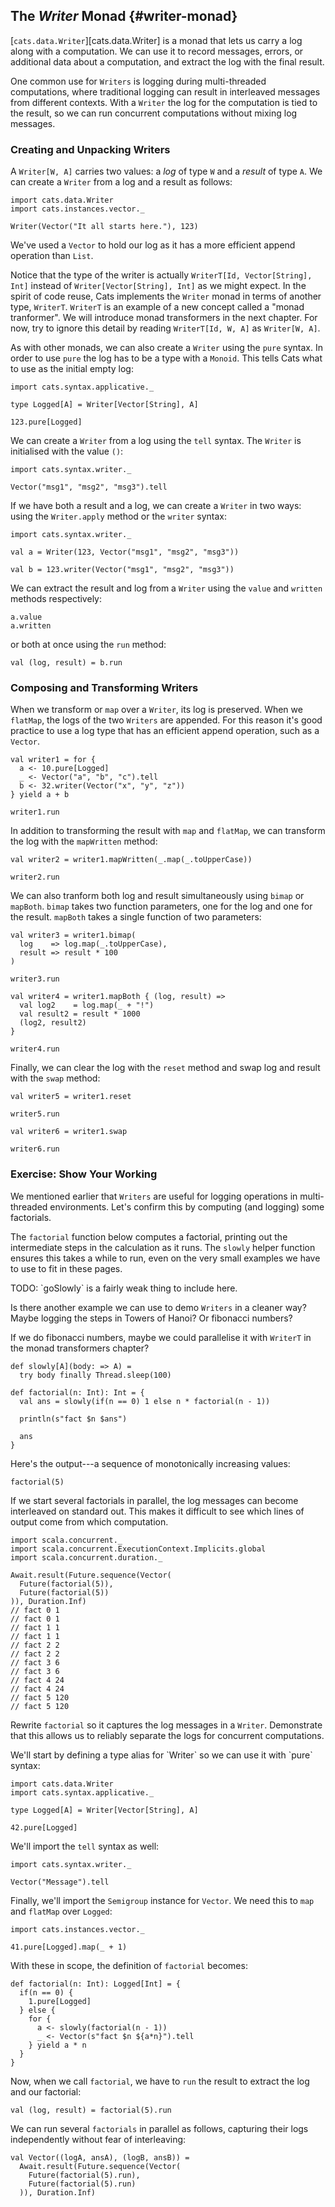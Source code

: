 ## The *Writer* Monad {#writer-monad}

[`cats.data.Writer`][cats.data.Writer] is a monad that lets us carry a log along with a computation.
We can use it to record messages, errors, or additional data about a computation,
and extract the log with the final result.

One common use for `Writers` is logging during multi-threaded computations,
where traditional logging can result in interleaved messages from different contexts.
With a `Writer` the log for the computation is tied to the result,
so we can run concurrent computations without mixing log messages.


### Creating and Unpacking Writers

A `Writer[W, A]` carries two values: a *log* of type `W` and a *result* of type `A`. We can create a `Writer` from a log and a result as follows:

```tut:book
import cats.data.Writer
import cats.instances.vector._

Writer(Vector("It all starts here."), 123)
```

We've used a `Vector` to hold our log as it has a more efficient append operation than `List`.

Notice that the type of the writer is actually `WriterT[Id, Vector[String], Int]`
instead of `Writer[Vector[String], Int]` as we might expect.
In the spirit of code reuse, Cats implements the `Writer` monad in terms of another type, `WriterT`.
`WriterT` is an example of a new concept called a "monad tranformer".
We will introduce monad transformers in the next chapter.
For now, try to ignore this detail by reading `WriterT[Id, W, A]` as `Writer[W, A]`.

As with other monads, we can also create a `Writer` using the `pure` syntax.
In order to use `pure` the log has to be a type with a `Monoid`.
This tells Cats what to use as the initial empty log:

```tut:book
import cats.syntax.applicative._

type Logged[A] = Writer[Vector[String], A]

123.pure[Logged]
```

We can create a `Writer` from a log using the `tell` syntax.
The `Writer` is initialised with the value `()`:

```tut:book
import cats.syntax.writer._

Vector("msg1", "msg2", "msg3").tell
```

If we have both a result and a log, we can create a `Writer` in two ways:
using the `Writer.apply` method or the `writer` syntax:

```tut:book
import cats.syntax.writer._

val a = Writer(123, Vector("msg1", "msg2", "msg3"))

val b = 123.writer(Vector("msg1", "msg2", "msg3"))
```

We can extract the result and log from a `Writer`
using the `value` and `written` methods respectively:

```tut:book
a.value
a.written
```

or both at once using the `run` method:

```tut:book
val (log, result) = b.run
```

### Composing and Transforming Writers

When we transform or `map` over a `Writer`, its log is preserved.
When we `flatMap`, the logs of the two `Writers` are appended.
For this reason it's good practice to use a log type that has an efficient append operation,
such as a `Vector`.

```tut:book
val writer1 = for {
  a <- 10.pure[Logged]
  _ <- Vector("a", "b", "c").tell
  b <- 32.writer(Vector("x", "y", "z"))
} yield a + b

writer1.run
```

In addition to transforming the result with `map` and `flatMap`,
we can transform the log with the `mapWritten` method:

```tut:book
val writer2 = writer1.mapWritten(_.map(_.toUpperCase))

writer2.run
```

We can also tranform both log and result simultaneously using `bimap` or `mapBoth`.
`bimap` takes two function parameters, one for the log and one for the result.
`mapBoth` takes a single function of two parameters:

```tut:book
val writer3 = writer1.bimap(
  log    => log.map(_.toUpperCase),
  result => result * 100
)

writer3.run

val writer4 = writer1.mapBoth { (log, result) =>
  val log2    = log.map(_ + "!")
  val result2 = result * 1000
  (log2, result2)
}

writer4.run
```

Finally, we can clear the log with the `reset` method
and swap log and result with the `swap` method:

```tut:book
val writer5 = writer1.reset

writer5.run

val writer6 = writer1.swap

writer6.run
```

### Exercise: Show Your Working

We mentioned earlier that `Writers` are useful for logging operations in multi-threaded environments.
Let's confirm this by computing (and logging) some factorials.

The `factorial` function below computes a factorial,
printing out the intermediate steps in the calculation as it runs.
The `slowly` helper function ensures this takes a while to run,
even on the very small examples we have to use to fit in these pages.

<div class="callout callout-danger">
  TODO: `goSlowly` is a fairly weak thing to include here.

  Is there another example we can use to demo `Writers` in a cleaner way?
  Maybe logging the steps in Towers of Hanoi?
  Or fibonacci numbers?

  If we do fibonacci numbers, maybe we could parallelise it
  with `WriterT` in the monad transformers chapter?
</div>

```tut:book
def slowly[A](body: => A) =
  try body finally Thread.sleep(100)

def factorial(n: Int): Int = {
  val ans = slowly(if(n == 0) 1 else n * factorial(n - 1))

  println(s"fact $n $ans")

  ans
}
```

Here's the output---a sequence of monotonically increasing values:

```tut:book
factorial(5)
```

If we start several factorials in parallel,
the log messages can become interleaved on standard out.
This makes it difficult to see which lines of output come from which computation.

```tut:book
import scala.concurrent._
import scala.concurrent.ExecutionContext.Implicits.global
import scala.concurrent.duration._

Await.result(Future.sequence(Vector(
  Future(factorial(5)),
  Future(factorial(5))
)), Duration.Inf)
// fact 0 1
// fact 0 1
// fact 1 1
// fact 1 1
// fact 2 2
// fact 2 2
// fact 3 6
// fact 3 6
// fact 4 24
// fact 4 24
// fact 5 120
// fact 5 120
```

<!-- HACK: tut isn't capturing stdout from the threads above, so i gone done hacked it. -->

Rewrite `factorial` so it captures the log messages in a `Writer`.
Demonstrate that this allows us to reliably separate the logs for concurrent computations.

<div class="solution">
We'll start by defining a type alias for `Writer` so we can use it with `pure` syntax:

```tut:book
import cats.data.Writer
import cats.syntax.applicative._

type Logged[A] = Writer[Vector[String], A]

42.pure[Logged]
```

We'll import the `tell` syntax as well:

```tut:book
import cats.syntax.writer._

Vector("Message").tell
```

Finally, we'll import the `Semigroup` instance for `Vector`.
We need this to `map` and `flatMap` over `Logged`:

```tut:book
import cats.instances.vector._

41.pure[Logged].map(_ + 1)
```

With these in scope, the definition of `factorial` becomes:

```tut:book
def factorial(n: Int): Logged[Int] = {
  if(n == 0) {
    1.pure[Logged]
  } else {
    for {
      a <- slowly(factorial(n - 1))
      _ <- Vector(s"fact $n ${a*n}").tell
    } yield a * n
  }
}
```

Now, when we call `factorial`, we have to `run` the result
to extract the log and our factorial:

```tut:book
val (log, result) = factorial(5).run
```

We can run several `factorials` in parallel as follows,
capturing their logs independently without fear of interleaving:

```tut:book
val Vector((logA, ansA), (logB, ansB)) =
  Await.result(Future.sequence(Vector(
    Future(factorial(5).run),
    Future(factorial(5).run)
  )), Duration.Inf)
```
</div>
